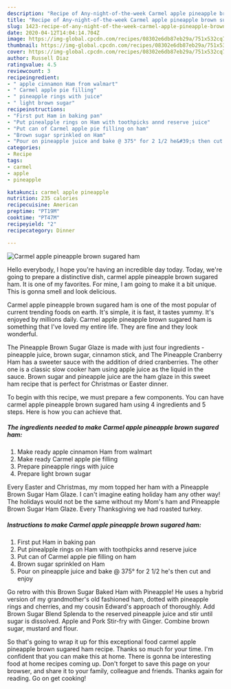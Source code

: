 ```yaml
---
description: "Recipe of Any-night-of-the-week Carmel apple pineapple brown sugared ham"
title: "Recipe of Any-night-of-the-week Carmel apple pineapple brown sugared ham"
slug: 1423-recipe-of-any-night-of-the-week-carmel-apple-pineapple-brown-sugared-ham
date: 2020-04-12T14:04:14.704Z
image: https://img-global.cpcdn.com/recipes/08302e6db87eb29a/751x532cq70/carmel-apple-pineapple-brown-sugared-ham-recipe-main-photo.jpg
thumbnail: https://img-global.cpcdn.com/recipes/08302e6db87eb29a/751x532cq70/carmel-apple-pineapple-brown-sugared-ham-recipe-main-photo.jpg
cover: https://img-global.cpcdn.com/recipes/08302e6db87eb29a/751x532cq70/carmel-apple-pineapple-brown-sugared-ham-recipe-main-photo.jpg
author: Russell Diaz
ratingvalue: 4.5
reviewcount: 3
recipeingredient:
- " apple cinnamon Ham from walmart"
- " Carmel apple pie filling"
- " pineapple rings with juice"
- " light brown sugar"
recipeinstructions:
- "First put Ham in baking pan"
- "Put pinealpple rings on Ham with toothpicks annd reserve juice"
- "Put can of Carmel apple pie filling on ham"
- "Brown sugar sprinkled on Ham"
- "Pour on pineapple juice and bake @ 375° for 2 1/2 he&#39;s then cut and enjoy"
categories:
- Recipe
tags:
- carmel
- apple
- pineapple

katakunci: carmel apple pineapple 
nutrition: 235 calories
recipecuisine: American
preptime: "PT19M"
cooktime: "PT47M"
recipeyield: "2"
recipecategory: Dinner

---
```



![Carmel apple pineapple brown sugared ham](https://img-global.cpcdn.com/recipes/08302e6db87eb29a/751x532cq70/carmel-apple-pineapple-brown-sugared-ham-recipe-main-photo.jpg)

Hello everybody, I hope you're having an incredible day today. Today, we're going to prepare a distinctive dish, carmel apple pineapple brown sugared ham. It is one of my favorites. For mine, I am going to make it a bit unique. This is gonna smell and look delicious.

Carmel apple pineapple brown sugared ham is one of the most popular of current trending foods on earth. It's simple, it is fast, it tastes yummy. It's enjoyed by millions daily. Carmel apple pineapple brown sugared ham is something that I've loved my entire life. They are fine and they look wonderful.

The Pineapple Brown Sugar Glaze is made with just four ingredients - pineapple juice, brown sugar, cinnamon stick, and The Pineapple Cranberry Ham has a sweeter sauce with the addition of dried cranberries. The other one is a classic slow cooker ham using apple juice as the liquid in the sauce. Brown sugar and pineapple juice are the ham glaze in this sweet ham recipe that is perfect for Christmas or Easter dinner.


To begin with this recipe, we must prepare a few components. You can have carmel apple pineapple brown sugared ham using 4 ingredients and 5 steps. Here is how you can achieve that.

<!--inarticleads1-->

##### The ingredients needed to make Carmel apple pineapple brown sugared ham:

1. Make ready  apple cinnamon Ham from walmart
1. Make ready  Carmel apple pie filling
1. Prepare  pineapple rings with juice
1. Prepare  light brown sugar


Every Easter and Christmas, my mom topped her ham with a Pineapple Brown Sugar Ham Glaze. I can&#39;t imagine eating holiday ham any other way! The holidays would not be the same without my Mom&#39;s ham and Pineapple Brown Sugar Ham Glaze. Every Thanksgiving we had roasted turkey. 

<!--inarticleads2-->

##### Instructions to make Carmel apple pineapple brown sugared ham:

1. First put Ham in baking pan
1. Put pinealpple rings on Ham with toothpicks annd reserve juice
1. Put can of Carmel apple pie filling on ham
1. Brown sugar sprinkled on Ham
1. Pour on pineapple juice and bake @ 375° for 2 1/2 he&#39;s then cut and enjoy


Go retro with this Brown Sugar Baked Ham with Pineapple! He uses a hybrid version of my grandmother&#39;s old fashioned ham, dotted with pineapple rings and cherries, and my cousin Edward&#39;s approach of thoroughly. Add Brown Sugar Blend Splenda to the reserved pineapple juice and stir until sugar is dissolved. Apple and Pork Stir-fry with Ginger. Combine brown sugar, mustard and flour. 

So that's going to wrap it up for this exceptional food carmel apple pineapple brown sugared ham recipe. Thanks so much for your time. I'm confident that you can make this at home. There is gonna be interesting food at home recipes coming up. Don't forget to save this page on your browser, and share it to your family, colleague and friends. Thanks again for reading. Go on get cooking!
